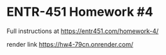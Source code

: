 # ENTR-451 Homework #4

Full instructions at https://entr451.com/homework-4/

render link https://hw4-79cn.onrender.com/